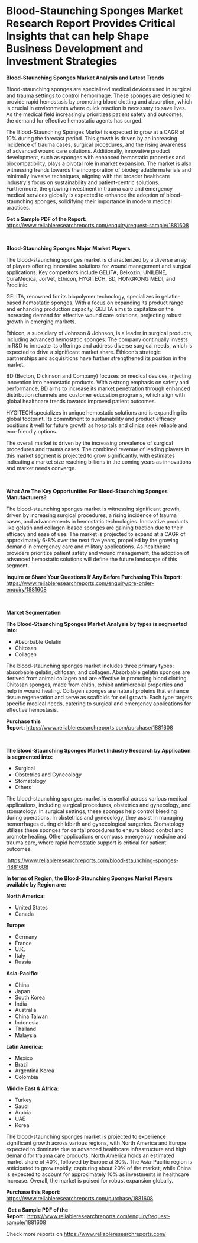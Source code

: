 <p><h1>Blood-Staunching Sponges Market Research Report Provides Critical Insights that can help Shape Business Development and Investment Strategies</h1></p><p><strong>Blood-Staunching Sponges Market Analysis and Latest Trends</strong></p>
<p><p>Blood-staunching sponges are specialized medical devices used in surgical and trauma settings to control hemorrhage. These sponges are designed to provide rapid hemostasis by promoting blood clotting and absorption, which is crucial in environments where quick reaction is necessary to save lives. As the medical field increasingly prioritizes patient safety and outcomes, the demand for effective hemostatic agents has surged.</p><p>The Blood-Staunching Sponges Market is expected to grow at a CAGR of 10% during the forecast period. This growth is driven by an increasing incidence of trauma cases, surgical procedures, and the rising awareness of advanced wound care solutions. Additionally, innovative product development, such as sponges with enhanced hemostatic properties and biocompatibility, plays a pivotal role in market expansion. The market is also witnessing trends towards the incorporation of biodegradable materials and minimally invasive techniques, aligning with the broader healthcare industry's focus on sustainability and patient-centric solutions. Furthermore, the growing investment in trauma care and emergency medical services globally is expected to enhance the adoption of blood-staunching sponges, solidifying their importance in modern medical practices.</p></p>
<p><strong>Get a Sample PDF of the Report:&nbsp;</strong> <a href="https://www.reliableresearchreports.com/enquiry/request-sample/1881608?utm_campaign=2230&utm_medium=2&utm_source=Github&utm_content=ia&utm_term=06042025&utm_id=blood-staunching-sponges">https://www.reliableresearchreports.com/enquiry/request-sample/1881608</a></p>
<p>&nbsp;</p>
<p><strong>Blood-Staunching Sponges Major Market Players</strong></p>
<p><p>The blood-staunching sponges market is characterized by a diverse array of players offering innovative solutions for wound management and surgical applications. Key competitors include GELITA, Belkozin, UNILENE, CuraMedica, JorVet, Ethicon, HYGITECH, BD, HONGKONG MEDI, and Proclinic.</p><p>GELITA, renowned for its biopolymer technology, specializes in gelatin-based hemostatic sponges. With a focus on expanding its product range and enhancing production capacity, GELITA aims to capitalize on the increasing demand for effective wound care solutions, projecting robust growth in emerging markets.</p><p>Ethicon, a subsidiary of Johnson & Johnson, is a leader in surgical products, including advanced hemostatic sponges. The company continually invests in R&D to innovate its offerings and address diverse surgical needs, which is expected to drive a significant market share. Ethicon’s strategic partnerships and acquisitions have further strengthened its position in the market.</p><p>BD (Becton, Dickinson and Company) focuses on medical devices, injecting innovation into hemostatic products. With a strong emphasis on safety and performance, BD aims to increase its market penetration through enhanced distribution channels and customer education programs, which align with global healthcare trends towards improved patient outcomes.</p><p>HYGITECH specializes in unique hemostatic solutions and is expanding its global footprint. Its commitment to sustainability and product efficacy positions it well for future growth as hospitals and clinics seek reliable and eco-friendly options.</p><p>The overall market is driven by the increasing prevalence of surgical procedures and trauma cases. The combined revenue of leading players in this market segment is projected to grow significantly, with estimates indicating a market size reaching billions in the coming years as innovations and market needs converge.</p></p>
<p>&nbsp;</p>
<p><strong>What Are The Key Opportunities For Blood-Staunching Sponges Manufacturers?</strong></p>
<p><p>The blood-staunching sponges market is witnessing significant growth, driven by increasing surgical procedures, a rising incidence of trauma cases, and advancements in hemostatic technologies. Innovative products like gelatin and collagen-based sponges are gaining traction due to their efficacy and ease of use. The market is projected to expand at a CAGR of approximately 6-8% over the next five years, propelled by the growing demand in emergency care and military applications. As healthcare providers prioritize patient safety and wound management, the adoption of advanced hemostatic solutions will define the future landscape of this segment.</p></p>
<p><strong>Inquire or Share Your Questions If Any Before Purchasing This Report:</strong> <a href="https://www.reliableresearchreports.com/enquiry/pre-order-enquiry/1881608?utm_campaign=2230&utm_medium=2&utm_source=Github&utm_content=ia&utm_term=06042025&utm_id=blood-staunching-sponges">https://www.reliableresearchreports.com/enquiry/pre-order-enquiry/1881608</a></p>
<p>&nbsp;</p>
<p><strong>Market Segmentation</strong></p>
<p><strong>The Blood-Staunching Sponges Market Analysis by types is segmented into:</strong></p>
<p><ul><li>Absorbable Gelatin</li><li>Chitosan</li><li>Collagen</li></ul></p>
<p><p>The blood-staunching sponges market includes three primary types: absorbable gelatin, chitosan, and collagen. Absorbable gelatin sponges are derived from animal collagen and are effective in promoting blood clotting. Chitosan sponges, made from chitin, exhibit antimicrobial properties and help in wound healing. Collagen sponges are natural proteins that enhance tissue regeneration and serve as scaffolds for cell growth. Each type targets specific medical needs, catering to surgical and emergency applications for effective hemostasis.</p></p>
<p><strong>Purchase this Report:&nbsp;</strong><a href="https://www.reliableresearchreports.com/purchase/1881608?utm_campaign=2230&utm_medium=2&utm_source=Github&utm_content=ia&utm_term=06042025&utm_id=blood-staunching-sponges">https://www.reliableresearchreports.com/purchase/1881608</a></p>
<p>&nbsp;</p>
<p><strong>The Blood-Staunching Sponges Market Industry Research by Application is segmented into:</strong></p>
<p><ul><li>Surgical</li><li>Obstetrics and Gynecology</li><li>Stomatology</li><li>Others</li></ul></p>
<p><p>The blood-staunching sponges market is essential across various medical applications, including surgical procedures, obstetrics and gynecology, and stomatology. In surgical settings, these sponges help control bleeding during operations. In obstetrics and gynecology, they assist in managing hemorrhages during childbirth and gynecological surgeries. Stomatology utilizes these sponges for dental procedures to ensure blood control and promote healing. Other applications encompass emergency medicine and trauma care, where rapid hemostatic support is critical for patient outcomes.</p></p>
<p><a href="https://www.reliableresearchreports.com/blood-staunching-sponges-r1881608?utm_campaign=2230&utm_medium=2&utm_source=Github&utm_content=ia&utm_term=06042025&utm_id=blood-staunching-sponges">&nbsp;https://www.reliableresearchreports.com/blood-staunching-sponges-r1881608</a></p>
<p><strong>In terms of Region, the Blood-Staunching Sponges Market Players available by Region are:</strong></p>
<p>
    <p> <strong> North America: </strong>
        <ul>
            <li>United States</li>
            <li>Canada</li>
        </ul>
        </p> 
    <p> <strong> Europe: </strong>
        <ul>
            <li>Germany</li>
            <li>France</li>
            <li>U.K.</li>
            <li>Italy</li>
            <li>Russia</li>
        </ul>
        </p> 
    <p> <strong> Asia-Pacific: </strong>
        <ul>
            <li>China</li>
            <li>Japan</li>
            <li>South Korea</li>
            <li>India</li>
            <li>Australia</li>
            <li>China Taiwan</li>
            <li>Indonesia</li>
            <li>Thailand</li>
            <li>Malaysia</li>
        </ul>
        </p> 
    <p> <strong> Latin America: </strong>
        <ul>
            <li>Mexico</li>
            <li>Brazil</li>
            <li>Argentina Korea</li>
            <li>Colombia</li>
        </ul>
        </p> 
    <p> <strong> Middle East & Africa: </strong>
        <ul>
            <li>Turkey</li>
            <li>Saudi</li>
            <li>Arabia</li>
            <li>UAE</li>
            <li>Korea</li>
        </ul>
    </p>
    </p>
<p><p>The blood-staunching sponges market is projected to experience significant growth across various regions, with North America and Europe expected to dominate due to advanced healthcare infrastructure and high demand for trauma care products. North America holds an estimated market share of 40%, followed by Europe at 30%. The Asia-Pacific region is anticipated to grow rapidly, capturing about 20% of the market, while China is expected to account for approximately 10% as investments in healthcare increase. Overall, the market is poised for robust expansion globally.</p></p>
<p><strong>Purchase this Report: </strong><a href="https://www.reliableresearchreports.com/purchase/1881608?utm_campaign=2230&utm_medium=2&utm_source=Github&utm_content=ia&utm_term=06042025&utm_id=blood-staunching-sponges">https://www.reliableresearchreports.com/purchase/1881608</a></p>
<p>&nbsp;<strong>Get a Sample PDF of the Report:&nbsp;&nbsp;</strong><a href="https://www.reliableresearchreports.com/enquiry/request-sample/1881608?utm_campaign=2230&utm_medium=2&utm_source=Github&utm_content=ia&utm_term=06042025&utm_id=blood-staunching-sponges">https://www.reliableresearchreports.com/enquiry/request-sample/1881608</a></p>
<p><strong></strong></p>
<p>Check more reports on <a href="https://www.reliableresearchreports.com/?utm_campaign=2230&utm_medium=2&utm_source=Github&utm_content=ia&utm_term=06042025&utm_id=blood-staunching-sponges">https://www.reliableresearchreports.com/</a></p>